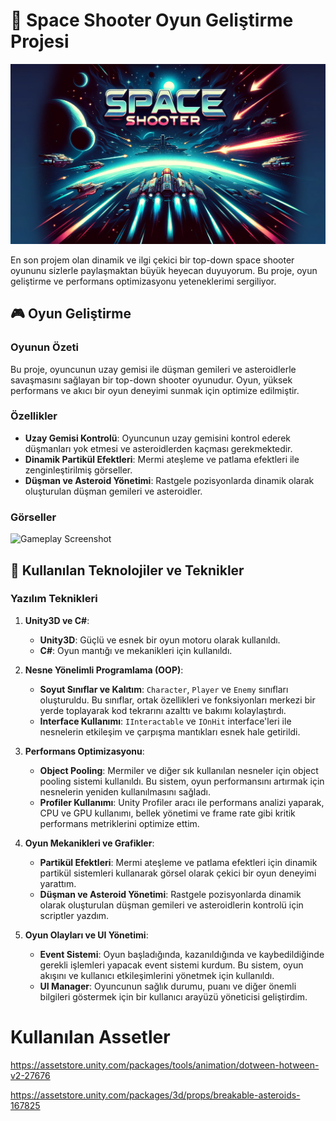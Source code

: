 # 🚀 Space Shooter Oyun Geliştirme Projesi

![Space Shooter](spaceShotterBanner.jpg)

En son projem olan dinamik ve ilgi çekici bir top-down space shooter oyununu sizlerle paylaşmaktan büyük heyecan duyuyorum. Bu proje, oyun geliştirme ve performans optimizasyonu yeteneklerimi sergiliyor.

## 🎮 Oyun Geliştirme

### Oyunun Özeti

Bu proje, oyuncunun uzay gemisi ile düşman gemileri ve asteroidlerle savaşmasını sağlayan bir top-down shooter oyunudur. Oyun, yüksek performans ve akıcı bir oyun deneyimi sunmak için optimize edilmiştir.

### Özellikler

- **Uzay Gemisi Kontrolü**: Oyuncunun uzay gemisini kontrol ederek düşmanları yok etmesi ve asteroidlerden kaçması gerekmektedir.
- **Dinamik Partikül Efektleri**: Mermi ateşleme ve patlama efektleri ile zenginleştirilmiş görseller.
- **Düşman ve Asteroid Yönetimi**: Rastgele pozisyonlarda dinamik olarak oluşturulan düşman gemileri ve asteroidler.

### Görseller

![Gameplay Screenshot](gameplay_screenshot.png)

## 🔧 Kullanılan Teknolojiler ve Teknikler

### Yazılım Teknikleri

1. **Unity3D ve C#**:
   - **Unity3D**: Güçlü ve esnek bir oyun motoru olarak kullanıldı.
   - **C#**: Oyun mantığı ve mekanikleri için kullanıldı.

2. **Nesne Yönelimli Programlama (OOP)**:
   - **Soyut Sınıflar ve Kalıtım**: `Character`, `Player` ve `Enemy` sınıfları oluşturuldu. Bu sınıflar, ortak özellikleri ve fonksiyonları merkezi bir yerde toplayarak kod tekrarını azalttı ve bakımı kolaylaştırdı.
   - **Interface Kullanımı**: `IInteractable` ve `IOnHit` interface'leri ile nesnelerin etkileşim ve çarpışma mantıkları esnek hale getirildi.

3. **Performans Optimizasyonu**:
   - **Object Pooling**: Mermiler ve diğer sık kullanılan nesneler için object pooling sistemi kullanıldı. Bu sistem, oyun performansını artırmak için nesnelerin yeniden kullanılmasını sağladı.
   - **Profiler Kullanımı**: Unity Profiler aracı ile performans analizi yaparak, CPU ve GPU kullanımı, bellek yönetimi ve frame rate gibi kritik performans metriklerini optimize ettim.

4. **Oyun Mekanikleri ve Grafikler**:
   - **Partikül Efektleri**: Mermi ateşleme ve patlama efektleri için dinamik partikül sistemleri kullanarak görsel olarak çekici bir oyun deneyimi yarattım.
   - **Düşman ve Asteroid Yönetimi**: Rastgele pozisyonlarda dinamik olarak oluşturulan düşman gemileri ve asteroidlerin kontrolü için scriptler yazdım.

5. **Oyun Olayları ve UI Yönetimi**:
   - **Event Sistemi**: Oyun başladığında, kazanıldığında ve kaybedildiğinde gerekli işlemleri yapacak event sistemi kurdum. Bu sistem, oyun akışını ve kullanıcı etkileşimlerini yönetmek için kullanıldı.
   - **UI Manager**: Oyuncunun sağlık durumu, puanı ve diğer önemli bilgileri göstermek için bir kullanıcı arayüzü yöneticisi geliştirdim.

# Kullanılan Assetler


https://assetstore.unity.com/packages/tools/animation/dotween-hotween-v2-27676

https://assetstore.unity.com/packages/3d/props/breakable-asteroids-167825
